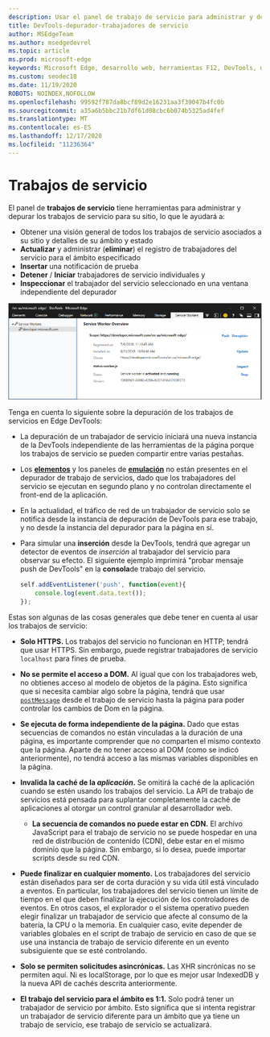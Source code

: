 ```yaml
---
description: Usar el panel de trabajo de servicio para administrar y depurar los trabajos de servicio
title: DevTools-depurador-trabajadores de servicio
author: MSEdgeTeam
ms.author: msedgedevrel
ms.topic: article
ms.prod: microsoft-edge
keywords: Microsoft Edge, desarrollo web, herramientas F12, DevTools, depuración, depuración, PWA, trabajo del servicio, API de caché
ms.custom: seodec18
ms.date: 11/19/2020
ROBOTS: NOINDEX,NOFOLLOW
ms.openlocfilehash: 99592f787da8bcf89d2e16231aa3f39047b4fc0b
ms.sourcegitcommit: a35a6b5bbc21b7df61d08cbc6b074b5325ad4fef
ms.translationtype: MT
ms.contentlocale: es-ES
ms.lasthandoff: 12/17/2020
ms.locfileid: "11236364"
---
```

# Trabajos de servicio

El panel de **trabajos de servicio** tiene herramientas para administrar y depurar los trabajos de servicio para su sitio, lo que le ayudará a:

 - Obtener una visión general de todos los trabajos de servicio asociados a su sitio y detalles de su ámbito y estado
 - **Actualizar** y administrar (**eliminar**) el registro de trabajadores del servicio para el ámbito especificado
 - **Insertar** una notificación de prueba
 - **Detener** / **Iniciar** trabajadores de servicio individuales y
 - **Inspeccionar** el trabajador del servicio seleccionado en una ventana independiente del depurador

![Panel de información general del trabajo del servicio](./media/service_worker.png)

Tenga en cuenta lo siguiente sobre la depuración de los trabajos de servicios en Edge DevTools:

 - La depuración de un trabajador de servicio iniciará una nueva instancia de la DevTools independiente de las herramientas de la página porque los trabajos de servicio se pueden compartir entre varias pestañas.
 - Los [**elementos**](./elements.md) y los paneles de [**emulación**](./emulation.md) no están presentes en el depurador de trabajo de servicios, dado que los trabajadores del servicio se ejecutan en segundo plano y no controlan directamente el front-end de la aplicación.
 - En la actualidad, el tráfico de red de un trabajador de servicio solo se notifica desde la instancia de depuración de DevTools para ese trabajo, y no desde la instancia del depurador para la página en sí.
 - Para simular una **inserción** desde la DevTools, tendrá que agregar un detector de eventos de *inserción* al trabajador del servicio para observar su efecto. El siguiente ejemplo imprimirá "probar mensaje push de DevTools" en la **consola**de trabajo del servicio.

   ```JavaScript
   self.addEventListener('push', function(event){
       console.log(event.data.text());
   });
   ```

Estas son algunas de las cosas generales que debe tener en cuenta al usar los trabajos de servicio:

- **Solo HTTPS.** Los trabajos del servicio no funcionan en HTTP; tendrá que usar HTTPS. Sin embargo, puede registrar trabajadores de servicio `localhost` para fines de prueba.

- **No se permite el acceso a DOM.** Al igual que con los trabajadores web, no obtienes acceso al modelo de objetos de la página. Esto significa que si necesita cambiar algo sobre la página, tendrá que usar [`postMessage`](https://developer.mozilla.org/docs/Web/API/Worker/postMessage) desde el trabajo de servicio hasta la página para poder controlar los cambios de Dom en la página.

- **Se ejecuta de forma independiente de la página.** Dado que estas secuencias de comandos no están vinculadas a la duración de una página, es importante comprender que no comparten el mismo contexto que la página. Aparte de no tener acceso al DOM (como se indicó anteriormente), no tendrá acceso a las mismas variables disponibles en la página.

- **Invalida la caché de la *aplicación*.** Se omitirá la caché de la aplicación cuando se estén usando los trabajos del servicio. La API de trabajo de servicios está pensada para suplantar completamente la caché de aplicaciones al otorgar un control granular al desarrollador web.

  - **La secuencia de comandos no puede estar en CDN.** El archivo JavaScript para el trabajo de servicio no se puede hospedar en una red de distribución de contenido (CDN), debe estar en el mismo dominio que la página. Sin embargo, si lo desea, puede importar scripts desde su red CDN.

- **Puede finalizar en cualquier momento.** Los trabajadores del servicio están diseñados para ser de corta duración y su vida útil está vinculado a eventos. En particular, los trabajadores del servicio tienen un límite de tiempo en el que deben finalizar la ejecución de los controladores de eventos. En otros casos, el explorador o el sistema operativo pueden elegir finalizar un trabajador de servicio que afecte al consumo de la batería, la CPU o la memoria. En cualquier caso, evite depender de variables globales en el script de trabajo de servicio en caso de que se use una instancia de trabajo de servicio diferente en un evento subsiguiente que se esté controlando.

- **Solo se permiten solicitudes asincrónicas.** Las XHR sincrónicas no se permiten aquí. Ni es localStorage, por lo que es mejor usar IndexedDB y la nueva API de cachés descrita anteriormente.

- **El trabajo del servicio para el ámbito es 1:1.** Solo podrá tener un trabajador de servicio por ámbito. Esto significa que si intenta registrar un trabajador de servicio diferente para un ámbito que ya tiene un trabajo de servicio, ese trabajo de servicio se actualizará.
